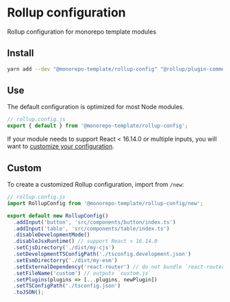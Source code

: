# Rollup configuration

Rollup configuration for monorepo template modules

## Install

```sh
yarn add --dev "@monorepo-template/rollup-config" "@rollup/plugin-commonjs" "@rollup/plugin-node-resolve" rollup-plugin-insert rollup-plugin-typescript2
```

## Use

The default configuration is optimized for most Node modules.

```js
// rollup.config.js
export { default } from '@monorepo-template/rollup-config';
```

If your module needs to support React < 16.14.0 or multiple inputs, you will
want to [customize your configuration](#custom).

## Custom

To create a customized Rollup configuration, import from `/new`:

```js
// rollup.config.js
import RollupConfig from '@monorepo-template/rollup-config/new';

export default new RollupConfig()
  .addInput('button', 'src/components/button/index.ts')
  .addInput('table', 'src/components/table/index.ts')
  .disableDevelopmentMode()
  .disableJsxRuntime() // support React < 16.14.0
  .setCjsDirectory('./dist/my-cjs')
  .setDevelopmentTSConfigPath('./tsconfig.development.json')
  .setEsmDirectorry('./dist/my-esm')
  .setExternalDependency('react-router') // do not bundle `react-router`
  .setFileName('custom') // outputs `custom.js`
  .setPlugins(plugins => [...plugins, newPlugin])
  .setTSConfigPath('./tsconfig.json')
  .toJSON();
```
